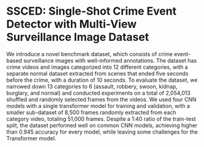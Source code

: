 # SSCED: Single-Shot Crime Event Detector with Multi-View Surveillance Image Dataset

We introduce a novel benchmark dataset, which consists of crime event-based surveillance images with well-informed annotations. The dataset has crime videos and images categorized into 12 different categories, with a separate normal dataset extracted from scenes that ended five seconds before the crime, with a duration of 10 seconds. To evaluate the dataset, we narrowed down 13 categories to 6 (assault, robbery, swoon, kidnap, burglary, and normal) and conducted experiments on a total of 2,054,013 shuffled and randomly selected frames from the videos. We used four CNN models with a single transformer model for training and validation, with a smaller sub-dataset of 8,500 frames randomly extracted from each category video, totaling 51,000 frames. Despite a 1:40 ratio of the train-test split, the dataset performed well on common CNN models, achieving higher than 0.945 accuracy for every model, while leaving some challenges for the Transformer model.
